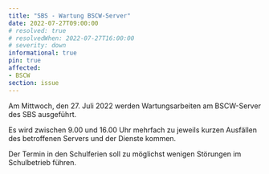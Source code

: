 ```yaml
---
title: "SBS - Wartung BSCW-Server"
date: 2022-07-27T09:00:00
# resolved: true
# resolvedWhen: 2022-07-27T16:00:00
# severity: down
informational: true
pin: true 
affected:
- BSCW
section: issue
---
```


Am Mittwoch, den 27. Juli 2022 werden Wartungsarbeiten am BSCW-Server des SBS ausgeführt.

Es wird zwischen 9.00 und 16.00 Uhr mehrfach zu jeweils kurzen Ausfällen des betroffenen Servers und der Dienste kommen.

Der Termin in den Schulferien soll zu möglichst wenigen Störungen im Schulbetrieb führen.
